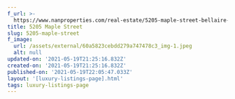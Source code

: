 ```yaml
---
f_url: >-
  https://www.nanproperties.com/real-estate/5205-maple-street-bellaire-tx-77401/63579664/106617101
title: 5205 Maple Street
slug: 5205-maple-street
f_image:
  url: /assets/external/60a5823cebdd279a747478c3_img-1.jpeg
  alt: null
updated-on: '2021-05-19T21:25:16.832Z'
created-on: '2021-05-19T21:25:16.832Z'
published-on: '2021-05-19T22:05:47.033Z'
layout: '[luxury-listings-page].html'
tags: luxury-listings-page
---
```



